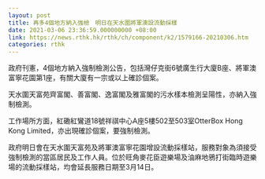 ```yaml
---
layout: post
title: 再多4個地方納入強檢　明日在天水圍將軍澳設流動採樣
date: 2021-03-06 23:36:59.000000000 +08:00
link: https://news.rthk.hk/rthk/ch/component/k2/1579166-20210306.htm
categories: rthk
---
```


政府刊憲，4個地方納入強制檢測公告，包括灣仔克街6號廣生行大廈B座、將軍澳富寧花園第1座，有關大廈有一宗或以上確診個案。

天水圍天富苑齊富閣、善富閣、逸富閣及雅富閣的污水樣本檢測呈陽性，亦納入強制檢測。

工作場所方面，紅磡紅鸞道18號祥祺中心A座5樓502至503室OtterBox Hong Kong Limited，亦出現確診個案，要強制檢測。

政府明日會在天水圍天富苑及將軍澳富寧花園增設流動採樣站，服務對象為須接受強制檢測的當區居民及工作人員。位於旺角麥花臣遊樂場及油麻地鴉打街臨時遊樂場的流動採樣站，均會延長服務日期至3月14日。
